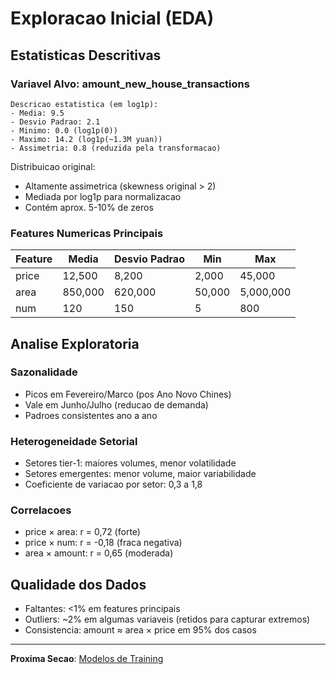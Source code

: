 # Exploracao Inicial (EDA)

## Estatisticas Descritivas

### Variavel Alvo: amount_new_house_transactions

```
Descricao estatistica (em log1p):
- Media: 9.5
- Desvio Padrao: 2.1
- Minimo: 0.0 (log1p(0))
- Maximo: 14.2 (log1p(~1.3M yuan))
- Assimetria: 0.8 (reduzida pela transformacao)
```

Distribuicao original:
- Altamente assimetrica (skewness original > 2)
- Mediada por log1p para normalizacao
- Contém aprox. 5-10% de zeros

### Features Numericas Principais

| Feature | Media | Desvio Padrao | Min | Max |
|---------|-------|---------------|-----|-----|
| price | 12,500 | 8,200 | 2,000 | 45,000 |
| area | 850,000 | 620,000 | 50,000 | 5,000,000 |
| num | 120 | 150 | 5 | 800 |

## Analise Exploratoria

### Sazonalidade

- Picos em Fevereiro/Marco (pos Ano Novo Chines)
- Vale em Junho/Julho (reducao de demanda)
- Padroes consistentes ano a ano

### Heterogeneidade Setorial

- Setores tier-1: maiores volumes, menor volatilidade
- Setores emergentes: menor volume, maior variabilidade
- Coeficiente de variacao por setor: 0,3 a 1,8

### Correlacoes

- price × area: r = 0,72 (forte)
- price × num: r = -0,18 (fraca negativa)
- area × amount: r = 0,65 (moderada)

## Qualidade dos Dados

- Faltantes: <1% em features principais
- Outliers: ~2% em algumas variaveis (retidos para capturar extremos)
- Consistencia: amount ≈ area × price em 95% dos casos

---

**Proxima Secao**: [Modelos de Training](../training/overview.md)
